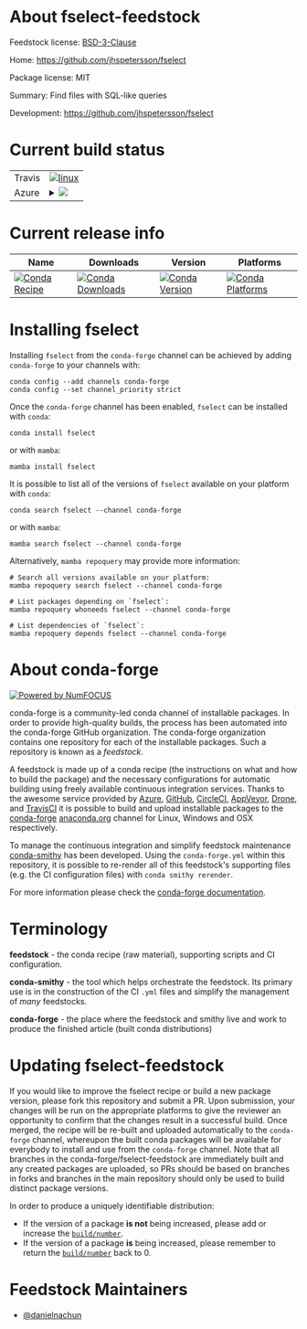 About fselect-feedstock
=======================

Feedstock license: [BSD-3-Clause](https://github.com/conda-forge/fselect-feedstock/blob/main/LICENSE.txt)

Home: https://github.com/jhspetersson/fselect

Package license: MIT

Summary: Find files with SQL-like queries

Development: https://github.com/jhspetersson/fselect

Current build status
====================


<table><tr>
    <td>Travis</td>
    <td>
      <a href="https://app.travis-ci.com/conda-forge/fselect-feedstock">
        <img alt="linux" src="https://img.shields.io/travis/com/conda-forge/fselect-feedstock/main.svg?label=Linux">
      </a>
    </td>
  </tr>
    
  <tr>
    <td>Azure</td>
    <td>
      <details>
        <summary>
          <a href="https://dev.azure.com/conda-forge/feedstock-builds/_build/latest?definitionId=23549&branchName=main">
            <img src="https://dev.azure.com/conda-forge/feedstock-builds/_apis/build/status/fselect-feedstock?branchName=main">
          </a>
        </summary>
        <table>
          <thead><tr><th>Variant</th><th>Status</th></tr></thead>
          <tbody><tr>
              <td>linux_64</td>
              <td>
                <a href="https://dev.azure.com/conda-forge/feedstock-builds/_build/latest?definitionId=23549&branchName=main">
                  <img src="https://dev.azure.com/conda-forge/feedstock-builds/_apis/build/status/fselect-feedstock?branchName=main&jobName=linux&configuration=linux%20linux_64_" alt="variant">
                </a>
              </td>
            </tr><tr>
              <td>linux_aarch64</td>
              <td>
                <a href="https://dev.azure.com/conda-forge/feedstock-builds/_build/latest?definitionId=23549&branchName=main">
                  <img src="https://dev.azure.com/conda-forge/feedstock-builds/_apis/build/status/fselect-feedstock?branchName=main&jobName=linux&configuration=linux%20linux_aarch64_" alt="variant">
                </a>
              </td>
            </tr><tr>
              <td>linux_ppc64le</td>
              <td>
                <a href="https://dev.azure.com/conda-forge/feedstock-builds/_build/latest?definitionId=23549&branchName=main">
                  <img src="https://dev.azure.com/conda-forge/feedstock-builds/_apis/build/status/fselect-feedstock?branchName=main&jobName=linux&configuration=linux%20linux_ppc64le_" alt="variant">
                </a>
              </td>
            </tr><tr>
              <td>osx_64</td>
              <td>
                <a href="https://dev.azure.com/conda-forge/feedstock-builds/_build/latest?definitionId=23549&branchName=main">
                  <img src="https://dev.azure.com/conda-forge/feedstock-builds/_apis/build/status/fselect-feedstock?branchName=main&jobName=osx&configuration=osx%20osx_64_" alt="variant">
                </a>
              </td>
            </tr><tr>
              <td>osx_arm64</td>
              <td>
                <a href="https://dev.azure.com/conda-forge/feedstock-builds/_build/latest?definitionId=23549&branchName=main">
                  <img src="https://dev.azure.com/conda-forge/feedstock-builds/_apis/build/status/fselect-feedstock?branchName=main&jobName=osx&configuration=osx%20osx_arm64_" alt="variant">
                </a>
              </td>
            </tr><tr>
              <td>win_64</td>
              <td>
                <a href="https://dev.azure.com/conda-forge/feedstock-builds/_build/latest?definitionId=23549&branchName=main">
                  <img src="https://dev.azure.com/conda-forge/feedstock-builds/_apis/build/status/fselect-feedstock?branchName=main&jobName=win&configuration=win%20win_64_" alt="variant">
                </a>
              </td>
            </tr>
          </tbody>
        </table>
      </details>
    </td>
  </tr>
</table>

Current release info
====================

| Name | Downloads | Version | Platforms |
| --- | --- | --- | --- |
| [![Conda Recipe](https://img.shields.io/badge/recipe-fselect-green.svg)](https://anaconda.org/conda-forge/fselect) | [![Conda Downloads](https://img.shields.io/conda/dn/conda-forge/fselect.svg)](https://anaconda.org/conda-forge/fselect) | [![Conda Version](https://img.shields.io/conda/vn/conda-forge/fselect.svg)](https://anaconda.org/conda-forge/fselect) | [![Conda Platforms](https://img.shields.io/conda/pn/conda-forge/fselect.svg)](https://anaconda.org/conda-forge/fselect) |

Installing fselect
==================

Installing `fselect` from the `conda-forge` channel can be achieved by adding `conda-forge` to your channels with:

```
conda config --add channels conda-forge
conda config --set channel_priority strict
```

Once the `conda-forge` channel has been enabled, `fselect` can be installed with `conda`:

```
conda install fselect
```

or with `mamba`:

```
mamba install fselect
```

It is possible to list all of the versions of `fselect` available on your platform with `conda`:

```
conda search fselect --channel conda-forge
```

or with `mamba`:

```
mamba search fselect --channel conda-forge
```

Alternatively, `mamba repoquery` may provide more information:

```
# Search all versions available on your platform:
mamba repoquery search fselect --channel conda-forge

# List packages depending on `fselect`:
mamba repoquery whoneeds fselect --channel conda-forge

# List dependencies of `fselect`:
mamba repoquery depends fselect --channel conda-forge
```


About conda-forge
=================

[![Powered by
NumFOCUS](https://img.shields.io/badge/powered%20by-NumFOCUS-orange.svg?style=flat&colorA=E1523D&colorB=007D8A)](https://numfocus.org)

conda-forge is a community-led conda channel of installable packages.
In order to provide high-quality builds, the process has been automated into the
conda-forge GitHub organization. The conda-forge organization contains one repository
for each of the installable packages. Such a repository is known as a *feedstock*.

A feedstock is made up of a conda recipe (the instructions on what and how to build
the package) and the necessary configurations for automatic building using freely
available continuous integration services. Thanks to the awesome service provided by
[Azure](https://azure.microsoft.com/en-us/services/devops/), [GitHub](https://github.com/),
[CircleCI](https://circleci.com/), [AppVeyor](https://www.appveyor.com/),
[Drone](https://cloud.drone.io/welcome), and [TravisCI](https://travis-ci.com/)
it is possible to build and upload installable packages to the
[conda-forge](https://anaconda.org/conda-forge) [anaconda.org](https://anaconda.org/)
channel for Linux, Windows and OSX respectively.

To manage the continuous integration and simplify feedstock maintenance
[conda-smithy](https://github.com/conda-forge/conda-smithy) has been developed.
Using the ``conda-forge.yml`` within this repository, it is possible to re-render all of
this feedstock's supporting files (e.g. the CI configuration files) with ``conda smithy rerender``.

For more information please check the [conda-forge documentation](https://conda-forge.org/docs/).

Terminology
===========

**feedstock** - the conda recipe (raw material), supporting scripts and CI configuration.

**conda-smithy** - the tool which helps orchestrate the feedstock.
                   Its primary use is in the construction of the CI ``.yml`` files
                   and simplify the management of *many* feedstocks.

**conda-forge** - the place where the feedstock and smithy live and work to
                  produce the finished article (built conda distributions)


Updating fselect-feedstock
==========================

If you would like to improve the fselect recipe or build a new
package version, please fork this repository and submit a PR. Upon submission,
your changes will be run on the appropriate platforms to give the reviewer an
opportunity to confirm that the changes result in a successful build. Once
merged, the recipe will be re-built and uploaded automatically to the
`conda-forge` channel, whereupon the built conda packages will be available for
everybody to install and use from the `conda-forge` channel.
Note that all branches in the conda-forge/fselect-feedstock are
immediately built and any created packages are uploaded, so PRs should be based
on branches in forks and branches in the main repository should only be used to
build distinct package versions.

In order to produce a uniquely identifiable distribution:
 * If the version of a package **is not** being increased, please add or increase
   the [``build/number``](https://docs.conda.io/projects/conda-build/en/latest/resources/define-metadata.html#build-number-and-string).
 * If the version of a package **is** being increased, please remember to return
   the [``build/number``](https://docs.conda.io/projects/conda-build/en/latest/resources/define-metadata.html#build-number-and-string)
   back to 0.

Feedstock Maintainers
=====================

* [@danielnachun](https://github.com/danielnachun/)

